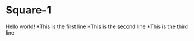 # Square-1


Hello world!
    *This is the first line
    *This is the second line
    *This is the third line
    